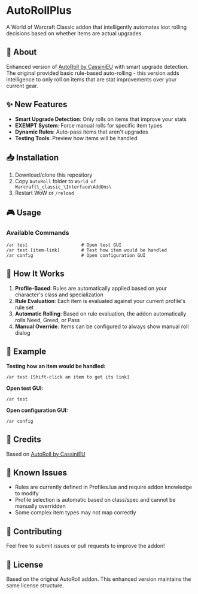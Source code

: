 # AutoRollPlus

A World of Warcraft Classic addon that intelligently automates loot rolling decisions based on whether items are actual upgrades.

## 🎯 About

Enhanced version of [AutoRoll by CassiniEU](https://www.curseforge.com/wow/addons/autoroll-classic) with smart upgrade detection. The original provided basic rule-based auto-rolling - this version adds intelligence to only roll on items that are stat improvements over your current gear.

## ✨ New Features

- **Smart Upgrade Detection**: Only rolls on items that improve your stats
- **EXEMPT System**: Force manual rolls for specific item types  
- **Dynamic Rules**: Auto-pass items that aren't upgrades
- **Testing Tools**: Preview how items will be handled

## 📥 Installation

1. Download/clone this repository
2. Copy `AutoRoll` folder to `World of Warcraft\_classic_\Interface\AddOns\`
3. Restart WoW or `/reload`

## 🎮 Usage

### Available Commands
```
/ar test                    # Open test GUI
/ar test [item-link]        # Test how item would be handled
/ar config                  # Open configuration GUI
```

## 🧠 How It Works

1. **Profile-Based**: Rules are automatically applied based on your character's class and specialization
2. **Rule Evaluation**: Each item is evaluated against your current profile's rule set
3. **Automatic Rolling**: Based on rule evaluation, the addon automatically rolls Need, Greed, or Pass
4. **Manual Override**: Items can be configured to always show manual roll dialog

## 🎯 Example

**Testing how an item would be handled:**
```
/ar test [Shift-click an item to get its link]
```

**Open test GUI:**
```
/ar test
```

**Open configuration GUI:**
```
/ar config
```

## 🙏 Credits

Based on [AutoRoll by CassiniEU](https://www.curseforge.com/wow/addons/autoroll-classic)

## 🐛 Known Issues

- Rules are currently defined in Profiles.lua and require addon knowledge to modify
- Profile selection is automatic based on class/spec and cannot be manually overridden
- Some complex item types may not map correctly

## 🤝 Contributing

Feel free to submit issues or pull requests to improve the addon!

## 📄 License

Based on the original AutoRoll addon. This enhanced version maintains the same license structure. 